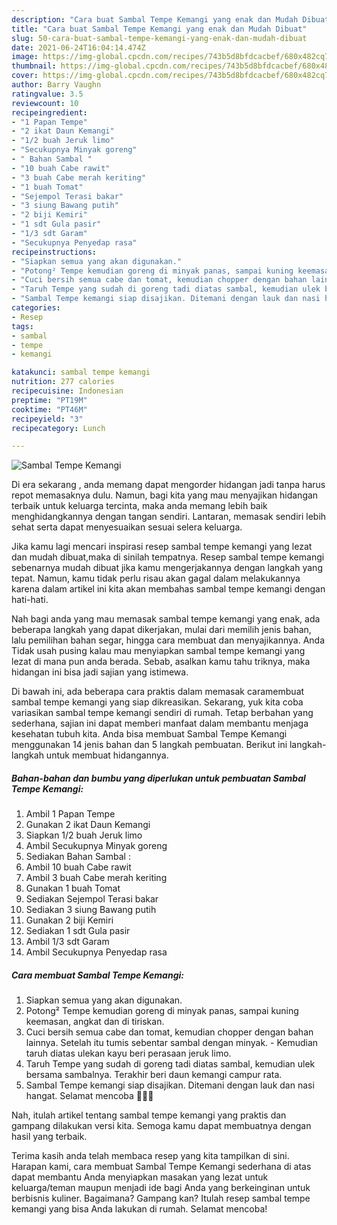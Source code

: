 ```yaml
---
description: "Cara buat Sambal Tempe Kemangi yang enak dan Mudah Dibuat"
title: "Cara buat Sambal Tempe Kemangi yang enak dan Mudah Dibuat"
slug: 50-cara-buat-sambal-tempe-kemangi-yang-enak-dan-mudah-dibuat
date: 2021-06-24T16:04:14.474Z
image: https://img-global.cpcdn.com/recipes/743b5d8bfdcacbef/680x482cq70/sambal-tempe-kemangi-foto-resep-utama.jpg
thumbnail: https://img-global.cpcdn.com/recipes/743b5d8bfdcacbef/680x482cq70/sambal-tempe-kemangi-foto-resep-utama.jpg
cover: https://img-global.cpcdn.com/recipes/743b5d8bfdcacbef/680x482cq70/sambal-tempe-kemangi-foto-resep-utama.jpg
author: Barry Vaughn
ratingvalue: 3.5
reviewcount: 10
recipeingredient:
- "1 Papan Tempe"
- "2 ikat Daun Kemangi"
- "1/2 buah Jeruk limo"
- "Secukupnya Minyak goreng"
- " Bahan Sambal "
- "10 buah Cabe rawit"
- "3 buah Cabe merah keriting"
- "1 buah Tomat"
- "Sejempol Terasi bakar"
- "3 siung Bawang putih"
- "2 biji Kemiri"
- "1 sdt Gula pasir"
- "1/3 sdt Garam"
- "Secukupnya Penyedap rasa"
recipeinstructions:
- "Siapkan semua yang akan digunakan."
- "Potong² Tempe kemudian goreng di minyak panas, sampai kuning keemasan, angkat dan di tiriskan."
- "Cuci bersih semua cabe dan tomat, kemudian chopper dengan bahan lainnya. Setelah itu tumis sebentar sambal dengan minyak.  Kemudian taruh diatas ulekan kayu beri perasaan jeruk limo."
- "Taruh Tempe yang sudah di goreng tadi diatas sambal, kemudian ulek bersama sambalnya. Terakhir beri daun kemangi campur rata."
- "Sambal Tempe kemangi siap disajikan. Ditemani dengan lauk dan nasi hangat. Selamat mencoba 🥰🥰🥰"
categories:
- Resep
tags:
- sambal
- tempe
- kemangi

katakunci: sambal tempe kemangi 
nutrition: 277 calories
recipecuisine: Indonesian
preptime: "PT19M"
cooktime: "PT46M"
recipeyield: "3"
recipecategory: Lunch

---
```



![Sambal Tempe Kemangi](https://img-global.cpcdn.com/recipes/743b5d8bfdcacbef/680x482cq70/sambal-tempe-kemangi-foto-resep-utama.jpg)

Di era  sekarang , anda memang dapat mengorder hidangan jadi tanpa harus repot memasaknya dulu. Namun, bagi kita yang mau menyajikan hidangan terbaik untuk keluarga tercinta, maka anda memang lebih baik menghidangkannya dengan tangan sendiri. Lantaran, memasak sendiri lebih sehat serta dapat menyesuaikan sesuai selera keluarga.

Jika kamu lagi mencari inspirasi resep sambal tempe kemangi yang lezat dan mudah dibuat,maka di sinilah tempatnya. Resep sambal tempe kemangi  sebenarnya mudah dibuat jika kamu mengerjakannya dengan langkah yang tepat. Namun, kamu tidak perlu risau akan gagal dalam melakukannya 
karena dalam artikel ini kita akan membahas sambal tempe kemangi dengan hati-hati.  



Nah bagi anda yang mau memasak sambal tempe kemangi yang enak, ada beberapa langkah yang dapat dikerjakan, mulai dari memilih jenis bahan, lalu pemilihan bahan segar, hingga cara membuat dan menyajikannya. Anda Tidak usah pusing kalau mau menyiapkan sambal tempe kemangi yang lezat di mana pun anda berada. Sebab, asalkan kamu  tahu triknya, maka hidangan ini bisa jadi sajian yang istimewa.

Di bawah ini, ada beberapa cara praktis  dalam memasak caramembuat sambal tempe kemangi yang siap dikreasikan. Sekarang, yuk kita coba variasikan sambal tempe kemangi sendiri di rumah. Tetap berbahan yang sederhana, sajian ini dapat memberi manfaat dalam membantu menjaga kesehatan tubuh kita. Anda bisa membuat Sambal Tempe Kemangi menggunakan 14 jenis bahan dan 5 langkah pembuatan. Berikut ini langkah-langkah untuk membuat hidangannya.

<!--inarticleads1-->

##### Bahan-bahan dan bumbu yang diperlukan untuk pembuatan Sambal Tempe Kemangi:

1. Ambil 1 Papan Tempe
1. Gunakan 2 ikat Daun Kemangi
1. Siapkan 1/2 buah Jeruk limo
1. Ambil Secukupnya Minyak goreng
1. Sediakan  Bahan Sambal :
1. Ambil 10 buah Cabe rawit
1. Ambil 3 buah Cabe merah keriting
1. Gunakan 1 buah Tomat
1. Sediakan Sejempol Terasi bakar
1. Sediakan 3 siung Bawang putih
1. Gunakan 2 biji Kemiri
1. Sediakan 1 sdt Gula pasir
1. Ambil 1/3 sdt Garam
1. Ambil Secukupnya Penyedap rasa




<!--inarticleads2-->

##### Cara membuat Sambal Tempe Kemangi:

1. Siapkan semua yang akan digunakan.
1. Potong² Tempe kemudian goreng di minyak panas, sampai kuning keemasan, angkat dan di tiriskan.
1. Cuci bersih semua cabe dan tomat, kemudian chopper dengan bahan lainnya. Setelah itu tumis sebentar sambal dengan minyak.  - Kemudian taruh diatas ulekan kayu beri perasaan jeruk limo.
1. Taruh Tempe yang sudah di goreng tadi diatas sambal, kemudian ulek bersama sambalnya. Terakhir beri daun kemangi campur rata.
1. Sambal Tempe kemangi siap disajikan. Ditemani dengan lauk dan nasi hangat. Selamat mencoba 🥰🥰🥰




Nah, itulah artikel tentang  sambal tempe kemangi  yang praktis dan gampang dilakukan versi kita. Semoga kamu dapat membuatnya dengan hasil yang terbaik. 

Terima kasih anda telah membaca resep yang kita tampilkan di sini. Harapan kami, cara membuat  Sambal Tempe Kemangi sederhana di atas dapat membantu Anda menyiapkan masakan yang lezat untuk keluarga/teman maupun menjadi ide bagi Anda yang berkeinginan untuk berbisnis kuliner. Bagaimana? Gampang kan? Itulah resep sambal tempe kemangi yang bisa Anda lakukan di rumah. Selamat mencoba!

